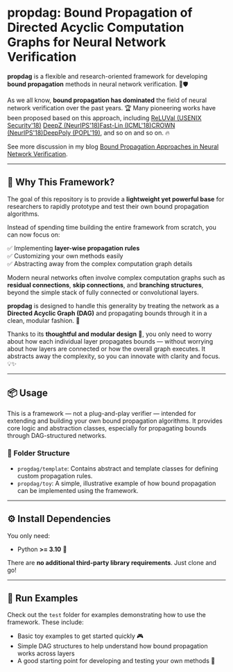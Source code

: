 # propdag: Bound Propagation of Directed Acyclic Computation Graphs for Neural Network Verification

**propdag** is a flexible and research-oriented framework for developing **bound propagation** methods in neural network verification. 🧠🛡️

As we all know, **bound propagation has dominated** the field of neural network verification over the past years. 🏆 Many pioneering works have been proposed based on this approach, including
[ReLUVal (USENIX Security'18)](https://www.usenix.org/conference/usenixsecurity18/presentation/wang-shiqi)
[DeepZ (NeurIPS'18)](https://proceedings.neurips.cc/paper_files/paper/2018/hash/f2f446980d8e971ef3da97af089481c3-Abstract.html)[Fast-Lin (ICML'18)](https://proceedings.mlr.press/v80/weng18a.html)[CROWN (NeurIPS'18)](https://proceedings.neurips.cc/paper/2018/hash/d04863f100d59b3eb688a11f95b0ae60-Abstract.html)[DeepPoly (POPL'19)](https://dl.acm.org/doi/abs/10.1145/3290354), and so on and so on. 🔥

See more discussion in my blog [Bound Propagation Approaches in Neural Network Verification](https://zhongkuima.github.io/blogs/bound_prop.html).

---

## 🎯 Why This Framework?

The goal of this repository is to provide a **lightweight yet powerful base** for researchers to rapidly prototype and test their own bound propagation algorithms.

Instead of spending time building the entire framework from scratch, you can now focus on:

✅ Implementing **layer-wise propagation rules**  
✅ Customizing your own methods easily  
✅ Abstracting away from the complex computation graph details

Modern neural networks often involve complex computation graphs such as **residual connections**, **skip connections**, and **branching structures**, beyond the simple stack of fully connected or convolutional layers.

**propdag** is designed to handle this generality by treating the network as a **Directed Acyclic Graph (DAG)** and propagating bounds through it in a clean, modular fashion. 🔄

Thanks to its **thoughtful and modular design** 🧩, you only need to worry about how each individual layer propagates bounds — without worrying about how layers are connected or how the overall graph executes. It abstracts away the complexity, so you can innovate with clarity and focus. 💡✨

---

## 📦 Usage

This is a framework — not a plug-and-play verifier — intended for extending and building your own bound propagation algorithms. It provides core logic and abstraction classes, especially for propagating bounds through DAG-structured networks.

### 📁 Folder Structure

- `progdag/template`: Contains abstract and template classes for defining custom propagation rules.
- `propdag/toy`: A simple, illustrative example of how bound propagation can be implemented using the framework.

---

## ⚙️ Install Dependencies

You only need:

- Python **>= 3.10** 🐍

There are **no additional third-party library requirements**. Just clone and go!

---

## 🧪 Run Examples

Check out the `test` folder for examples demonstrating how to use the framework. These include:

- Basic toy examples to get started quickly 🎮
- Simple DAG structures to help understand how bound propagation works across layers
- A good starting point for developing and testing your own methods 🔧
